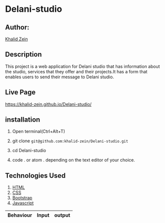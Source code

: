 # Delani-studio
## Author:

[Khalid Zein](https:yueyyt)

## Description

This project is a web application for Delani studio that has information about the studio, services that they offer and their projects.It has a form that enables users to send their message to Delani studio.

## Live Page

https://khalid-zein.github.io/Delani-studio/

## installation

1. Open terminal(Ctrl+Alt+T)

2. git clone ```git@github.com:khalid-zein/Delani-studio.git```

3. cd Delani-studio

4. code . or atom . depending on the text editor of your choice.

## Technologies Used

1. [HTML](https://)
2. [CSS](https://)
3. [Bootstrap](https://)
4. [Javascript](https://)

|Behaviour      | Input       |                output|
| ------------- | ----------- | -------------------- |
